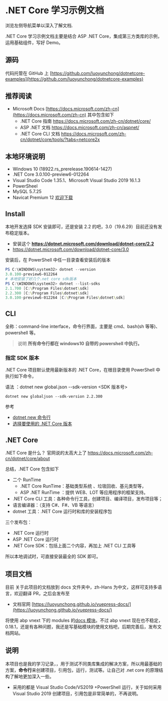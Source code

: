 # .NET Core 学习示例文档

浏览左侧导航菜单以深入了解文档.

.NET Core 学习示例文档主要是结合 ASP .NET Core，集成第三方类库的示例，运用基础组件，写好 Demo。

## 源码

代码托管在 GitHub 上 [https://github.com/luoyunchong/dotnetcore-examples](https://github.com/luoyunchong/dotnetcore-examples)

## 推荐阅读

- Microsoft Docs [https://docs.microsoft.com/zh-cn](https://docs.microsoft.com/zh-cn)
  其中包含如下
  - .NET Core 指南 https://docs.microsoft.com/zh-cn/dotnet/core/
  - ASP .NET 文档 https://docs.microsoft.com/zh-cn/aspnet/
  - .NET Core CLI 文档 https://docs.microsoft.com/zh-cn/dotnet/core/tools/?tabs=netcore2x

## 本地环境说明

- Windows 10 (18922.rs_prerelease.190614-1427)
- .NET Core 3.0.100-preview6-012264
- Visual Studio Code 1.35.1、Microsoft Visual Studio 2019 16.1.3
- PowerSheel
- MySQL 5.7.25
- Navicat Premium 12 [欢迎下载](http://blog.igeekfan.cn/2018/06/02/%E5%A4%A7%E5%90%8E%E7%AB%AF/Navicat%20Premium%2012%20%20%E7%A0%B4%E8%A7%A3%E7%89%88%E5%85%8D%E8%B4%B9%E4%B8%8B%E8%BD%BD/)

## Install

本地开发选择 SDK 安装即可，还是安装 2.2 的吧，3.0（19.6.29）目前还没有发布稳定版本。

- 安装这个 **https://dotnet.microsoft.com/download/dotnet-core/2.2**
- https://dotnet.microsoft.com/download/dotnet-core/3.0

安装后，在 PowerShell 中任一目录查看安装后的版本

```PowerShell
PS C:\WINDOWS\system32> dotnet --version
3.0.100-preview6-012264
# 本地安装了好几个.net core sdk版本
PS C:\WINDOWS\system32> dotnet --list-sdks
2.1.700 [C:\Program Files\dotnet\sdk]
2.2.300 [C:\Program Files\dotnet\sdk]
3.0.100-preview6-012264 [C:\Program Files\dotnet\sdk]
```

## CLI

全称：command-line interface，命令行界面，主要是 cmd、bash(sh 等等)、powershell 等。

> 说明 **所有命令行都在 windows10 自带的 powershell 中执行。**

### 指定 SDK 版本

.NET Core 项目默认使用最新版本的 .NET Core，在根目录使用 PowerShell 中执行如下命令，

语法 ：dotnet new global.json --sdk-version <SDK 版本号>

```
dotnet new globaljson --sdk-version 2.2.300
```

参考

- [dotnet new 命令行](https://docs.microsoft.com/zh-cn/dotnet/core/tools/dotnet-new?tabs=netcore22)
- [选择要使用的 .NET Core 版本](https://docs.microsoft.com/zh-cn/dotnet/core/versions/selection?view=dotnet-plat-ext-2.1)

## .NET Core

.NET Core 是什么？ 官网说的太高大上了 https://docs.microsoft.com/zh-cn/dotnet/core/about

总结，.NET Core 包含如下

- 二个 RunTime
  - .NET Core RunTime：基础类型系统 、垃圾回收、基元类型等，
  - ASP .NET RunTime ：提供 WEB、LOT 等应用程序的框架支持。
- .NET Core CLI 工具：各种命令行工具，创建项目、编译项目，发布项目等；
- 语言编译器：（支持 C#、F#、VB 等语言）
- dotnet 工具：.NET Core 运行时和库的安装程序包

三个发布包：

- .NET Core 运行时
- ASP .NET Core 运行时
- .NET Core SDK：包括上面二个内容，再加上 .NET CLI 工具等

所以本地调试时，可直接安装最全的 SDK 即可。

## 项目文档

目前 关于此项目的文档放到 docs 文件夹中，zh-Hans 为中文，这样可支持多语言，欢迎翻译 PR，之后会发布至

- 文档官网 [https://luoyunchong.github.io/vuepress-docs/](https://luoyunchong.github.io/vuepress-docs/)

将使用 abp vnext 下的 modules 的[docs 模块](https://github.com/abpframework/abp/blob/dev/modules/docs/README.md)。不过 abp vnext 现在也不稳定，0.18.1，还是有各种问题，我还是写基础模块的使用文档吧，后期完善后，发布文档网站。

## 说明

本项目也是我的学习记录，，用于测试不同类库集成的解决方案，所以用最基础的方案，**命令行**来创建项目，引用包，运行，测试等。让自己对 .net core 的原理结构了解地更加深入一些。

- 采用的都是 Visual Studio Code/VS2019 +PowerShell 运行，关于如何采用 Visual Studio 2019 创建项目，引用包是非常简单的，不再说明。
